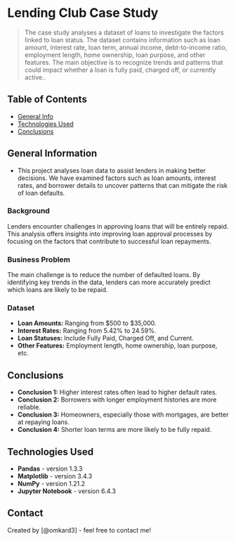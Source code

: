 # Lending Club Case Study
> The case study analyses a dataset of loans to investigate the factors linked to loan status. The dataset contains information such as loan amount, interest rate, loan term, annual income, debt-to-income ratio, employment length, home ownership, loan purpose, and other features. The main objective is to recognize trends and patterns that could impact whether a loan is fully paid, charged off, or currently active..


## Table of Contents
* [General Info](#general-information)
* [Technologies Used](#technologies-used)
* [Conclusions](#conclusions)


<!-- You can include any other section that is pertinent to your problem -->

## General Information
- This project analyses loan data to assist lenders in making better decisions. We have examined factors such as loan amounts, interest rates, and borrower details to uncover patterns that can mitigate the risk of loan defaults.

### Background
Lenders encounter challenges in approving loans that will be entirely repaid. This analysis offers insights into improving loan approval processes by focusing on the factors that contribute to successful loan repayments.

### Business Problem
The main challenge is to reduce the number of defaulted loans. By identifying key trends in the data, lenders can more accurately predict which loans are likely to be repaid.

### Dataset
- **Loan Amounts:** Ranging from $500 to $35,000.
- **Interest Rates:** Ranging from 5.42% to 24.59%.
- **Loan Statuses:** Include Fully Paid, Charged Off, and Current.
- **Other Features:** Employment length, home ownership, loan purpose, etc.
<!-- You don't have to answer all the questions - just the ones relevant to your project. -->

## Conclusions
- **Conclusion 1:** Higher interest rates often lead to higher default rates.
- **Conclusion 2:** Borrowers with longer employment histories are more reliable.
- **Conclusion 3:** Homeowners, especially those with mortgages, are better at repaying loans.
- **Conclusion 4:** Shorter loan terms are more likely to be fully repaid.

<!-- You don't have to answer all the questions - just the ones relevant to your project. -->


## Technologies Used
- **Pandas** - version 1.3.3
- **Matplotlib** - version 3.4.3
- **NumPy** - version 1.21.2
- **Jupyter Notebook** - version 6.4.3

## Contact
Created by [@omkard3] - feel free to contact me!


<!-- Optional -->
<!-- ## License -->
<!-- This project is open source and available under the [... License](). -->

<!-- You don't have to include all sections - just the one's relevant to your project -->
